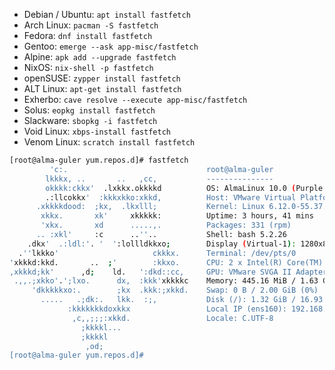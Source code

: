 * Debian / Ubuntu: `apt install fastfetch`
* Arch Linux: `pacman -S fastfetch`
* Fedora: `dnf install fastfetch`
* Gentoo: `emerge --ask app-misc/fastfetch`
* Alpine: `apk add --upgrade fastfetch`
* NixOS: `nix-shell -p fastfetch`
* openSUSE: `zypper install fastfetch`
* ALT Linux: `apt-get install fastfetch`
* Exherbo: `cave resolve --execute app-misc/fastfetch`
* Solus: `eopkg install fastfetch`
* Slackware: `sbopkg -i fastfetch`
* Void Linux: `xbps-install fastfetch`
* Venom Linux: `scratch install fastfetch`

```bash
[root@alma-guler yum.repos.d]# fastfetch
         'c:.                               root@alma-guler
        lkkkx, ..       ..   ,cc,           ---------------
        okkkk:ckkx'  .lxkkx.okkkkd          OS: AlmaLinux 10.0 (Purple Lion) x86_64
        .:llcokkx'  :kkkxkko:xkkd,          Host: VMware Virtual Platform
      .xkkkkdood:  ;kx,  .lkxlll;           Kernel: Linux 6.12.0-55.37.1.el10_0.x86_64
       xkkx.       xk'     xkkkkk:          Uptime: 3 hours, 41 mins
       'xkx.       xd      .....,.          Packages: 331 (rpm)
      .. :xkl'     :c      ..''..           Shell: bash 5.2.26
    .dkx'  .:ldl:'. '  ':lollldkkxo;        Display (Virtual-1): 1280x800
  .''lkkko'                     ckkkx.      Terminal: /dev/pts/0
'xkkkd:kkd.       ..  ;'        :kkxo.      CPU: 2 x Intel(R) Core(TM) i7-9750H (2) @ 2.59 GHz
,xkkkd;kk'      ,d;    ld.   ':dkd::cc,     GPU: VMware SVGA II Adapter
 .,,.;xkko'.';lxo.      dx,  :kkk'xkkkkc    Memory: 445.16 MiB / 1.63 GiB (27%)
     'dkkkkkxo:.        ;kx  .kkk:;xkkd.    Swap: 0 B / 2.00 GiB (0%)
       .....   .;dk:.   lkk.  :;,           Disk (/): 1.32 GiB / 16.93 GiB (8%) - xfs
             :kkkkkkkdoxkkx                 Local IP (ens160): 192.168.47.13/24
              ,c,,;;;:xkkd.                 Locale: C.UTF-8
                ;kkkkl...
                ;kkkkl
                 ,od;
[root@alma-guler yum.repos.d]#
```



